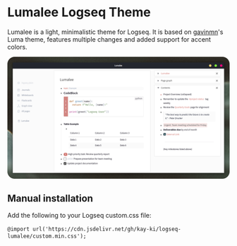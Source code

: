 # Lumalee Logseq Theme

Lumalee is a light, minimalistic theme for Logseq. It is based on [gavinmn](https://github.com/gavinmn)'s Luma theme, features multiple changes and added support for accent colors.

![Screenshot](screenshot.png)

## Manual installation

Add the following to your Logseq custom.css file:
```
@import url('https://cdn.jsdelivr.net/gh/kay-ki/logseq-lumalee/custom.min.css');
```
